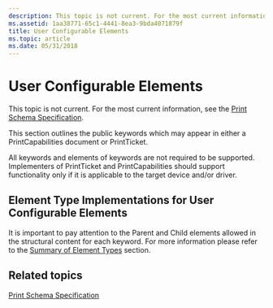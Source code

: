 ```yaml
---
description: This topic is not current. For the most current information, see the Print Schema Specification.
ms.assetid: 1aa38771-65c1-4441-8ea3-9bda4071879f
title: User Configurable Elements
ms.topic: article
ms.date: 05/31/2018
---
```


# User Configurable Elements

This topic is not current. For the most current information, see the [Print Schema Specification](https://download.microsoft.com/download/D/E/C/DECA6E6B-3E81-48E7-B7EF-6D92A547D03C/print-schema-spec-2-0.zip).

This section outlines the public keywords which may appear in either a PrintCapabilities document or PrintTicket.

All keywords and elements of keywords are not required to be supported. Implementers of PrintTicket and PrintCapabilities should support functionality only if it is applicable to the target device and/or driver.

## Element Type Implementations for User Configurable Elements

It is important to pay attention to the Parent and Child elements allowed in the structural content for each keyword. For more information please refer to the [Summary of Element Types](./summary-of-element-types.md) section.

## Related topics

<dl> <dt>

[Print Schema Specification](https://download.microsoft.com/download/D/E/C/DECA6E6B-3E81-48E7-B7EF-6D92A547D03C/print-schema-spec-2-0.zip)
</dt> </dl>

 

 
